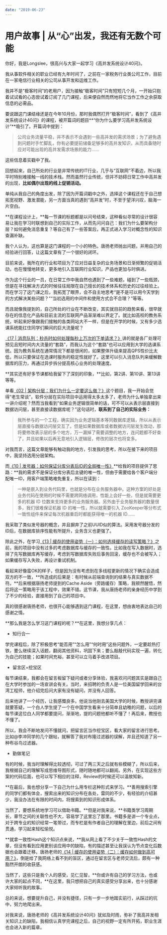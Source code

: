 ```yaml
---
date: "2019-06-23"
---  
```

      
# 用户故事 | 从“心”出发，我还有无数个可能
你好，我是Longslee，很高兴与大家一起学习《高并发系统设计40问》。

我从事软件相关的职业已经有九年时间了，之前在一家税务行业类公司工作，目前在一家电信行业相关的公司从事开发和运维工作。

我并不是“极客时间”的老用户，因为接触“极客时间”只有短短几个月，一开始只抱着试试看的心态尝试着订阅了几门课程，后来便自然而然地将它当作工作之余获取信息的必需品。

要说跟这门课结缘还是在今年10月份，那时我偶然打开“极客时间”，看到了《高并发系统设计40问》的课程，被开篇词的题目**“你为什么要学习高并发系统设计”**吸引了。开篇词中提到：

> 公司业务流量平稳，并不表示不会遇到一些高并发的需求场景；为了避免遇到问题时手忙脚乱，你有必要提前储备足够多的高并发知识，从而具备随时应对可能出现的高并发需求场景的能力……

这些信息着实戳中了我。

回想起来，自己所处的行业是非常传统的IT行业，几乎与“互联网”不着边，所以我平时特别难接触一线的技术栈。然而虽然行业传统，但并不妨碍日常工作中高并发的出现，**比如偶尔出现的线上促销活动。**

单纯从我自己的角度出发，除了因为开篇词戳中之外，选择这个课程还在于自己想拓宽视野、激发潜能，另一方面当真的遇到“高并发”时，不至于望洋兴叹，脑海一片空白。

<!-- [[[read_end]]] -->

**在课程设计上，**每一节课的标题都是以问号结束，这种看似寻常的设计很容易让我在学习时联想到自己的实际工作，从而先问问自己：我们为什么要架构分层？如何避免消息重复？等自己有了一些答案后，再正式进入学习对概念性的知识查漏补缺。

我个人认为，这也算是这门课程的一个小的特色。唐扬老师抛出问题，并用自己的经验进行回答，让这篇文章有了一个很好的闭环。

目前来说，我所在的行业和项目为了应对日益复杂的业务场景和日渐频繁的促销活动，也在慢慢地转变，更多地引入互联网行业知识，产品也更加与时俱进。

作为这个行业的一员，在日常工作中我自然也遇到了一些难题，碰到了一些瓶颈，但是在寻找解决方式的时候往往局限在自己擅长的技术体系和历史的过往经验上。而在学习了这门课之后，我拓宽了眼界，会不自主地思考“是不是可以用今天学到的方式解决某些问题？”“当初选用的中间件和使用方式合不合理？”等等。

而且就像我提到的，自己所处的行业在不断改变，其实就目前的趋势来看，很早就存在的信息化产品和目前主流的互联网产品渐渐难以界定了。就比如高校的教务系统，听起来好像跟我们接触的各类网站大不一样，但是在开学的时候，又有多少选课系统能扛住同学们瞬间的巨大流量呢？

[《17 | 消息队列：秒杀时如何处理每秒上万次的下单请求？》](https://time.geekbang.org/column/article/156904)讲的就是各厂处理可预见且短时间内大流量的“套路”，而我认为这个“套路”也可以应用到大学的选课系统。因为教务系统在通常情况下都是很闲的，如果整体升级来提高QPS性价比太低，所以只要保证在选课时服务的稳定性就好了。这里可以引入消息队列来缓解数据库的压力，再通过异步拆分提高核心业务的处理速度。

**其实还有好多节课都给我留下了深刻的印象，**比如，第2讲、第10讲、第13讲等等。

单看[《02 | 架构分层：我们为什么一定要这么做？》](https://time.geekbang.org/column/article/138331)这个题目，我一开始会觉得“老生常谈”，软件分层在实际项目中运用得太多太多了，老师为什么单独拿出来一讲介绍呢？然而当我看到“如果业务逻辑很简单的话，可不可以从表示层直接到数据访问层，甚至直接读数据库呢？”这句话时，**联系到了自己的实际业务：**

> 我所参与的一个工程，确实因为业务逻辑基本等同数据库逻辑，所以从表示层直接与数据访问层交互了。但是如果数据库或者数据访问层发生改动，那将要修改表示层的多个地方，万一漏掉了需要调整的地方，连问题都不好查了，并且如果以后再无意地引入逻辑层，修改的层次也将变多。

对我而言，这篇文章能够有触动我的地方，引发我的思考，所以在接下来的项目中，我坚持选用分层架构。

而[《10 | 发号器：如何保证分库分表后ID的全局唯一性》](https://time.geekbang.org/column/article/146454)**给我的项目提供了思路：**我的需求不是保证分库分表后主键的唯一性，但由于需要给各个客户端分配唯一ID，用客户端策略难免重复，所以在读到：

> 一种是嵌入到业务代码里，也就是分布在业务服务器中。这种方案的好处是业务代码在使用的时候不需要跨网络调用，性能上会好一些，但是就需要更多的机器 ID 位数来支持更多的业务服务器。另外由于业务服务器的数量很多，我们很难保证机器 ID 的唯一性，所以就需要引入 ZooKeeper等分布式一致性组件来保证每次机器重启时都能获得唯一的机器 ID……

我采取了类似发号器的概念，并且摒弃了之前UUID似的算法。采用发号器分发的ID后，在数据库排序性能有所提升，业务含义也更强了。

除此之外，在学习[《13 | 缓存的使用姿势（一）：如何选择缓存的读写策略？》](https://time.geekbang.org/column/article/150881)之前，我的项目中没有过多的考虑数据库与缓存的一致性。比如我在写入数据时，选择了先写数据库再写缓存，考虑到写数据库失败后事务回滚，缓存也不会被写入；如果缓存写入失败，再设计重试机制。

看起来好像蛮OK的样子，但是因为没有考虑到在多线程更新的情况下确实会造成双方的不一致，**所造成的后果是：有时候从前端查询到的结果与真实数据不符。**后来根据唐扬老师提到的Cache Aside（旁路缓存）策略，我顿然醒悟，然后将这一策略用于该工程中，效果不错。这节课，我从唐扬老师的亲身经历中学到了不少的经验，直接用到了自己的项目中。

真的很感谢唐扬老师，也很开心能够遇到这门课程，在这里，想由衷地表达自己的感谢之情。

**那么我是怎么学习这门课程的呢？**在这里，我想分享几点：

* 知行合一

学完课程后，除了积极思考“能否用”“怎么用”“何时用”这些问题外，一定要趁热打铁，要么继续深入话题，翻阅其他资料，巩固下来；要么敲敲代码实现一遍，转化为自己的技能；如果时间充裕，甚至可以立马着手改进项目。

* 留言区=挖宝区

每节课结束，我都会在留言板留下疑问或者分享体验，我喜欢问问题其实是跟自己在大学时参加的一场宣讲会有关。当时，来招聘的负责人是一位美国留学回来的台湾工程师，他介绍完后问大家有没有疑问，并没有人回答。

后来他讲了一个经历，让我感慨良多。他说当他刚去美国大学的时候，教授讲完课就要答疑，一个白人学生提了一个在中国学生看来十分简单且幼稚的问题，以后的每节课这位白人同学都要提问，渐渐地，提的问题他都听不懂了！再后来，教授也不懂了。

所以，我会不断地发问不懂就问，把留言区当作挖宝区，看大家的留言进行思考。比如\@李冲同学的几个跟帖，就解答了我对布隆过滤器的误解，并且还知道了另一种布谷鸟过滤器。

* 勤做笔记

有的时候，我当时理解得比较透彻，可过了两三天之后就有些模糊了，所以后来，我根据自己的理解写成思维导图形式，随时随地都可以翻阅。另外，在实现这些方案的代码后面，也可以写下相应的注释，Review的时候还可以温故知新。

**在最后，我也想分享一下自己为什么用专栏这种形式来学习。**善用搜索引擎的同学们都有体会，搜索出来的知识分布在各处，雷同的不少，有经验的介绍甚少，我没办法在有限的时间内，将搜索到的知识形成体系。

当然了，要想系统地学习可以借助书籍。**但是对我来说，**书籍类学习周期长，章节之间的关联性也不大，容易学了这里忘了那里。书籍多是讲一个专业点，对于跨专业的知识经常一笔带过，而专栏是有作者自己的理解在里边，前后之间有贯通，学习起来轻松愉悦。

**就拿一致性Hash这个知识点来说，**我从网上看了不少关于一致性Hash的文章，但没有看到应用更别谈应用中的缺陷，有的描述甚至让我误认为节点变化后数据也会跟着迁移。唐扬老师的[《14 | 缓存的使用姿势（二）：缓存如何做到高可用？》](https://time.geekbang.org/column/article/151949)，倒是给了我网络上看不到的盲区，通过在留言区与老师交流后，颇有一种豁然开朗的收获感。

当然了，这些只是我个人的感受，见仁见智，**你或许有自己的学习方法，也或许大家的起点不同，**在这里，我只想把自己的真实感受分享出来，也十分感谢大家倾听我的故事。

总的来说，想要提升自己，并没有捷径，只有一步一步地踏实前行，从踩过的坑中，努力地爬出来。

对我来说，唐扬老师的《高并发系统设计40问》犹如及时雨，弥补了我高并发相关知识上的缺陷，我相信认真学完课程之后，自己的视野一定有所开拓，职业生涯也会进入新的篇章。